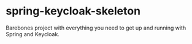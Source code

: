 # spring-keycloak-skeleton
Barebones project with everything you need to get up and running with Spring and Keycloak.
